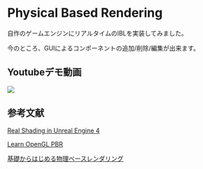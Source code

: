 # Physical Based Rendering

自作のゲームエンジンにリアルタイムのIBLを実装してみました。

今のところ、GUIによるコンポーネントの追加/削除/編集が出来ます。

## Youtubeデモ動画

[![](https://img.youtube.com/vi/KNrScQqfw7Q/0.jpg)](https://www.youtube.com/watch?v=KNrScQqfw7Q)


## 参考文献
[Real Shading in Unreal Engine 4](https://blog.selfshadow.com/publications/s2013-shading-course/karis/s2013_pbs_epic_notes_v2.pdf)

[Learn OpenGL PBR](https://learnopengl.com/PBR/Theory)

[基礎からはじめる物理ベースレンダリング](https://zenn.dev/mebiusbox/books/619c81d2fbeafd)
